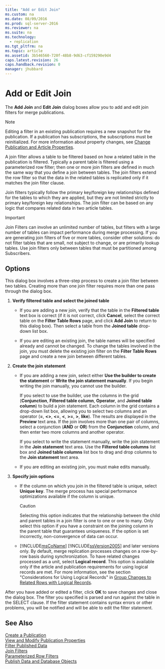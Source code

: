 ```yaml
---
title: "Add or Edit Join"
ms.custom: na
ms.date: 08/09/2016
ms.prod: sql-server-2016
ms.reviewer: na
ms.suite: na
ms.technology: 
  - replication
ms.tgt_pltfrm: na
ms.topic: article
ms.assetid: 3b546560-720f-48b8-9d63-cf159290e9d4
caps.latest.revision: 26
caps.handback.revision: 0
manager: jhubbard
---
```

# Add or Edit Join
The **Add Join** and **Edit Join** dialog boxes allow you to add and edit join filters for merge publications.  
  
> [!NOTE]  
>  Editing a filter in an existing publication requires a new snapshot for the publication. If a publication has subscriptions, the subscriptions must be reinitialized. For more information about property changes, see [Change Publication and Article Properties](../../Topics/TopicNameNotContainA/Change-Publication-and-Article-Properties.md).  
  
 A join filter allows a table to be filtered based on how a related table in the publication is filtered. Typically a parent table is filtered using a parameterized row filter; then one or more join filters are defined in much the same way that you define a join between tables. The join filters extend the row filter so that the data in the related tables is replicated only if it matches the join filter clause.  
  
 Join filters typically follow the primary key/foreign key relationships defined for the tables to which they are applied, but they are not limited strictly to primary key/foreign key relationships. The join filter can be based on any logic that compares related data in two article tables.  
  
> [!IMPORTANT]  
>  Join Filters can involve an unlimited number of tables, but filters with a large number of tables can impact performance during merge processing. If you are generating join filters of five or more tables, consider other solutions: do not filter tables that are small, not subject to change, or are primarily lookup tables. Use join filters only between tables that must be partitioned among Subscribers.  
  
## Options  
 This dialog box involves a three-step process to create a join filter between two tables. Creating more than one join filter requires more than one pass through the dialog box.  
  
1.  **Verify filtered table and select the joined table**  
  
    -   If you are adding a new join, verify that the table in the **Filtered table** text box is correct (if it is not correct, click **Cancel**, select the correct table on the **Filter Table Rows** page, and click **Add Join** to return to this dialog box). Then select a table from the **Joined table** drop-down list box.  
  
    -   If you are editing an existing join, the table names will be specified already and cannot be changed. To change the tables involved in the join, you must delete the existing join filter on the **Filter Table Rows** page and create a new join between different tables.  
  
2.  **Create the join statement**  
  
    -   If you are adding a new join, select either **Use the builder to create the statement** or **Write the join statement manually**. If you begin writing the join manually, you cannot use the builder.  
  
         If you select to use the builder, use the columns in the grid (**Conjunction**, **Filtered table column**, **Operator**, and **Joined table column**) to build a join statement. Each column in the grid contains a drop-down list box, allowing you to select two columns and an operator (**=**, **<>**, **<=**, **<**, **>=**, **>**, **like**). The results are displayed in the **Preview** text area. If the join involves more than one pair of columns, select a conjunction (**AND** or **OR**) from the **Conjunction** column, and then enter two more columns and another operator.  
  
         If you select to write the statement manually, write the join statement in the **Join statement** text area. Use the **Filtered table columns** list box and **Joined table columns** list box to drag and drop columns to the **Join statement** text area.  
  
    -   If you are editing an existing join, you must make edits manually.  
  
3.  **Specify join options**  
  
    -   If the column on which you join in the filtered table is unique, select **Unique key**. The merge process has special performance optimizations available if the column is unique.  
  
        > [!CAUTION]  
        >  Selecting this option indicates that the relationship between the child and parent tables in a join filter is one to one or one to many. Only select this option if you have a constraint on the joining column in the parent table that guarantees uniqueness. If the option is set incorrectly, non-convergence of data can occur.  
  
    -   [!INCLUDE[msCoName](../../Topics/TopicNameContainA/tokens/msCoName_md.md)] [!INCLUDE[ssVersion2005](../../Topics/TopicNameContainA/tokens/ssVersion2005_md.md)] and later versions only. By default, merge replication processes changes on a row-by-row basis during synchronization. To have related changes processed as a unit, select **Logical record**. This option is available only if the article and publication requirements for using logical records are met. For more information, see the section "Considerations for Using Logical Records" in [Group Changes to Related Rows with Logical Records](../../Topics/TopicNameNotContainA/Group-Changes-to-Related-Rows-with-Logical-Records.md).  
  
 After you have added or edited a filter, click **OK** to save changes and close the dialog box. The filter you specified is parsed and run against the table in the SELECT clause. If the filter statement contains syntax errors or other problems, you will be notified and will be able to edit the filter statement.  
  
## See Also  
 [Create a Publication](../../Topics/TopicNameContainA/Create-a-Publication.md)   
 [View and Modify Publication Properties](../../Topics/TopicNameNotContainA/View-and-Modify-Publication-Properties.md)   
 [Filter Published Data](../../Topics/TopicNameNotContainA/Filter-Published-Data.md)   
 [Join Filters](../../Topics/TopicNameNotContainA/Join-Filters.md)   
 [Parameterized Row Filters](../../Topics/TopicNameNotContainA/Parameterized-Row-Filters.md)   
 [Publish Data and Database Objects](../../Topics/TopicNameNotContainA/Publish-Data-and-Database-Objects.md)